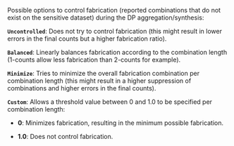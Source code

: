 Possible options to control fabrication (reported combinations that do not exist on the sensitive dataset) during the DP aggregation/synthesis:

**`Uncontrolled`**:
Does not try to control fabrication (this might result in lower errors in the final counts but a higher fabrication ratio).

**`Balanced`**:
Linearly balances fabrication according to the combination length (1-counts allow less fabrication than 2-counts for example).

**`Minimize`**:
Tries to minimize the overall fabrication combination per combination length (this might result in a higher suppression of combinations and higher errors in the final counts).

**`Custom`**:
Allows a threshold value between 0 and 1.0 to be specified per combination length:

- **0**: Minimizes fabrication, resulting in the minimum possible fabrication.

- **1.0**: Does not control fabrication.
